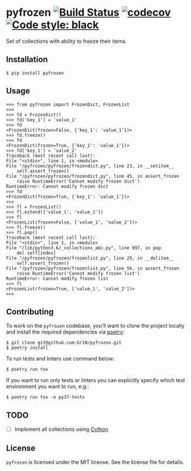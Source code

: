 # pyfrozen [![Build Status](https://travis-ci.org/Gr1N/pyfrozen.svg?branch=master)](https://travis-ci.org/Gr1N/pyfrozen) [![codecov](https://codecov.io/gh/Gr1N/pyfrozen/branch/master/graph/badge.svg)](https://codecov.io/gh/Gr1N/pyfrozen) [![Code style: black](https://img.shields.io/badge/code%20style-black-000000.svg)](https://github.com/ambv/black)

Set of collections with ability to freeze their items.

## Installation

    $ pip install pyfrozen

## Usage

    >>> from pyfrozen import FrozenDict, FrozenList
    >>>
    >>> fd = FrozenDict()
    >>> fd['key_1'] = 'value_1'
    >>> fd
    <FrozenDict(frozen=False, {'key_1': 'value_1'})>
    >>> fd.freeze()
    >>> fd
    <FrozenDict(frozen=True, {'key_1': 'value_1'})>
    >>> fd['key_1'] = 'value_2'
    Traceback (most recent call last):
    File "<stdin>", line 1, in <module>
    File "/pyfrozen/pyfrozen/frozendict.py", line 23, in __setitem__
        self.assert_frozen()
    File "/pyfrozen/pyfrozen/frozendict.py", line 45, in assert_frozen
        raise RuntimeError('Cannot modify frozen dict')
    RuntimeError: Cannot modify frozen dict
    >>> fd
    <FrozenDict(frozen=True, {'key_1': 'value_1'})>
    >>>
    >>> fl = FrozenList()
    >>> fl.extend(['value_1', 'value_2'])
    >>> fl
    <FrozenList(frozen=False, ['value_1', 'value_2'])>
    >>> fl.freeze()
    >>> fl.pop()
    Traceback (most recent call last):
    File "<stdin>", line 1, in <module>
    File "/lib/python3.6/_collections_abc.py", line 997, in pop
        del self[index]
    File "/pyfrozen/pyfrozen/frozenlist.py", line 29, in __delitem__
        self.assert_frozen()
    File "/pyfrozen/pyfrozen/frozenlist.py", line 56, in assert_frozen
        raise RuntimeError('Cannot modify frozen list')
    RuntimeError: Cannot modify frozen list
    >>> fl
    <FrozenList(frozen=True, ['value_1', 'value_2'])>
    >>>

## Contributing

To work on the `pyfrozen` codebase, you'll want to clone the project locally and install the required dependencies via [poetry](https://poetry.eustace.io):

    $ git clone git@github.com:Gr1N/pyfrozen.git
    $ poetry install

To run tests and linters use command below:

    $ poetry run tox

If you want to run only tests or linters you can explicitly specify which test environment you want to run, e.g.:

    $ poetry run tox -e py37-tests

## TODO

- [ ] Implement all collections using [Cython](http://cython.org)

## License

`pyfrozen` is licensed under the MIT license. See the license file for details.
